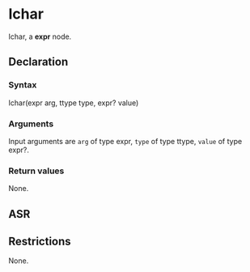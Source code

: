 <!-- This is an automatically generated file. Do not edit it manually. -->

# Ichar

Ichar, a **expr** node.

## Declaration

### Syntax

Ichar(expr arg, ttype type, expr? value)

### Arguments
Input arguments are `arg` of type expr, `type` of type ttype, `value` of type expr?.

### Return values

None.

## ASR

<!-- Generate ASR using pickle. -->

## Restrictions

<!-- Generated from asr_verify.cpp. -->
None.